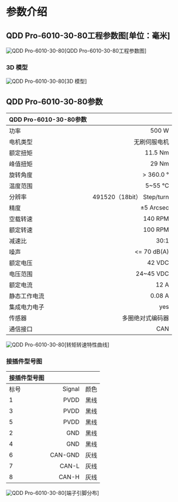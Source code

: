 # 参数介绍 
## QDD Pro-6010-30-80工程参数图[单位：毫米]
![QDD Pro-6010-30-80](   )[QDD Pro-6010-30-80工程参数图]
### 3D 模型
![QDD Pro-6010-30-80](   )[3D 模型]




## QDD Pro-6010-30-80参数

| QDD Pro-6010-30-80参数|   |     
| --------   | -----:  |
| 功率| 	500 W| 
| 电机类型	| 无刷伺服电机| 
| 额定扭矩	| 11.5 Nm| 
| 峰值扭矩	| 29 Nm| 
| 旋转角度| 	> 360.0 °| 
| 温度范围	| 5~55 °C| 
| 分辨率| 	491520（18bit） Step/turn| 
| 精度	| ±5 Arcsec| 
| 空载转速	| 140 RPM| | 
| 额定转速| 	100 RPM| 
| 减速比	| 30:1| 
| 噪声	| <= 70 dB(A)| 
| 额定电压	| 42 VDC| 
| 电压范围	| 24~45 VDC| 
| 额定电流	| 12 A|
| 静态工作电流	| 0.08 A|
| 集成电力电子|	yes|
| 传感器|	多圈绝对式编码器|
| 通信接口	|CAN|



![QDD Pro-6010-30-80](   )[转矩转速特性曲线]




### 接插件型号图
| 接插件型号图|   |     |
| --------   | -----:  |:----: | 
| 标号| 	Signal	| 颜色	| 
| 1	| PVDD	| 黑线	| 
| 3| 	PVDD	| 黑线| 
| 5	| PVDD| 	黑线| 
| 2	| GND| 	黑线| 
| 4	| GND	| 黑线| 
| 6	| CAN-GND| 	灰线| 
| 7	| CAN-L	| 灰线| 
| 8| 	CAN-H	| 灰线| 




![QDD Pro-6010-30-80](   )[端子引脚分布]

